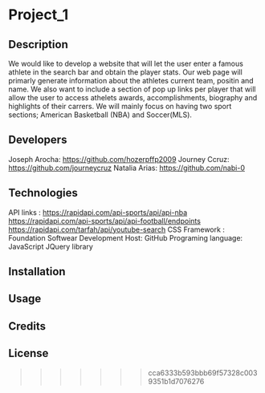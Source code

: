 # Project_1

## Description

We would like to develop a website that will let the user enter a famous athlete in the search bar and obtain the player stats. Our web page will primarly generate information about the athletes current team, positin and name. We also want to include a section of pop up links per player that will allow the user to access athelets awards, accomplishments, biography and highlights of their carrers. We will mainly focus on having two sport sections; American Basketball (NBA) and Soccer(MLS).  

## Developers

 Joseph Arocha: https://github.com/hozerpffp2009
 Journey Ccruz: https://github.com/journeycruz
 Natalia Arias: https://github.com/nabi-0

## Technologies

 API links : https://rapidapi.com/api-sports/api/api-nba
             https://rapidapi.com/api-sports/api/api-football/endpoints
             https://rapidapi.com/tarfah/api/youtube-search
 CSS Framework : Foundation
 Softwear Development Host: GitHub
 Programing language: JavaScript 
 JQuery library
 
## Installation

## Usage

## Credits

## License
>>>>>>> cca6333b593bbb69f57328c0039351b1d7076276
